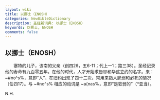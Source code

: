 ```yaml
---
layout: wiki
title: 以挪士（ENOSH）
categories: NewBibleDictionary
description: 圣经新词典: 以挪士（ENOSH）
keywords: 以挪士, ENOSH
comments: false
---
```


## 以挪士（ENOSH）

　　塞特的儿子，该南的父亲（创四26，五6-11；代上一1；路三38）。圣经记录他的寿命有九百零五年。在他的时代，人才开始求告耶和华这立约的名字。来：~#no^s%，意即“人”，在旧约出现了四十二次，常用来指人脆弱和必死的情况（伯四17）。与 ~#no^s% 相应的动词是 ~a{nas%，意即“是软弱的”（*亚当）。

N.H.








